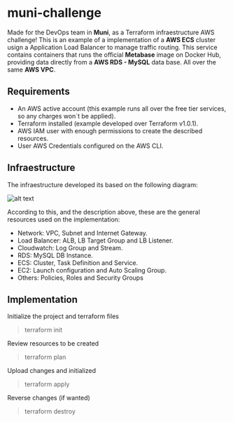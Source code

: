 # muni-challenge

Made for the DevOps team in **Muni**, as a Terraform infraestructure AWS challenge!
This is an example of a implementation of a **AWS ECS** cluster usign a Application Load Balancer to manage traffic routing. This service contains containers that runs the official **Metabase** image on Docker Hub, providing data directly from a **AWS RDS - MySQL** data base. All over the same **AWS VPC**.

## Requirements
- An AWS active account (this example runs all over the free tier services, so any charges won´t be applied).
- Terraform installed (example developed over Terraform v1.0.1).
- AWS IAM user with enough permissions to create the described resources.
- User AWS Credentials configured on the AWS CLI. 

## Infraestructure

The infraestructure developed its based on the following diagram:

 ![alt text](https://juanks3buckettest.s3.amazonaws.com/challenge_muni.PNG)

 According to this, and the description above, these are the general resources used on the implementation:

 - Network: VPC, Subnet and Internet Gateway.
 - Load Balancer: ALB, LB Target Group and LB Listener.  
 - Cloudwatch: Log Group and Stream.  
 - RDS: MySQL DB Instance.
 - ECS: Cluster, Task Definition and Service.
 - EC2: Launch configuration and Auto Scaling Group.
 - Others: Policies, Roles and Security Groups

 ## Implementation
 
Initialize the project and terraform files
 > terraform init
 
Review resources to be created
 > terraform plan
 
Upload changes and initialized 
 > terraform apply

Reverse changes (if wanted)
 >terraform destroy
 



 
